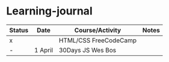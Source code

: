 # Learning-journal

Status |Date |Course/Activity|Notes
-------|-----|---------------|-----
     x |     |HTML/CSS FreeCodeCamp|
   -   |1 April|30Days JS Wes Bos|
       
